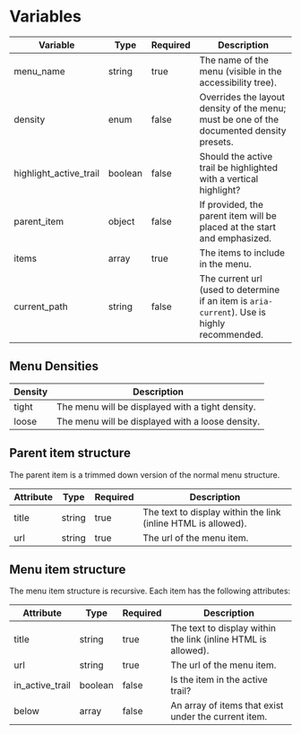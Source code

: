 # Variables

| Variable               | Type    | Required | Description                                                                                             |
|------------------------|---------|----------|---------------------------------------------------------------------------------------------------------|
| menu_name              | string  | true     | The name of the menu (visible in the accessibility tree).                                               |
| density                | enum    | false    | Overrides the layout density of the menu; must be one of the documented density presets.                |
| highlight_active_trail | boolean | false    | Should the active trail be highlighted with a vertical highlight?                                       |
| parent_item            | object  | false    | If provided, the parent item will be placed at the start and emphasized.                                |
| items                  | array   | true     | The items to include in the menu.                                                                       |
| current_path           | string  | false    | The current url (used to determine if an item is <code>aria-current</code>). Use is highly recommended. |

## Menu Densities

| Density | Description                                      |
|---------|--------------------------------------------------|
| tight   | The menu will be displayed with a tight density. |
| loose   | The menu will be displayed with a loose density. |

## Parent item structure

The parent item is a trimmed down version of the normal menu structure.

| Attribute | Type   | Required | Description                                                   |
|-----------|--------|----------|---------------------------------------------------------------|
| title     | string | true     | The text to display within the link (inline HTML is allowed). | 
| url       | string | true     | The url of the menu item.                                     |

## Menu item structure

The menu item structure is recursive. Each item has the following attributes:

| Attribute       | Type    | Required | Description                                                   |
|-----------------|---------|----------|---------------------------------------------------------------|
| title           | string  | true     | The text to display within the link (inline HTML is allowed). | 
| url             | string  | true     | The url of the menu item.                                     |
| in_active_trail | boolean | false    | Is the item in the active trail?                              |
| below           | array   | false    | An array of items that exist under the current item.          |
